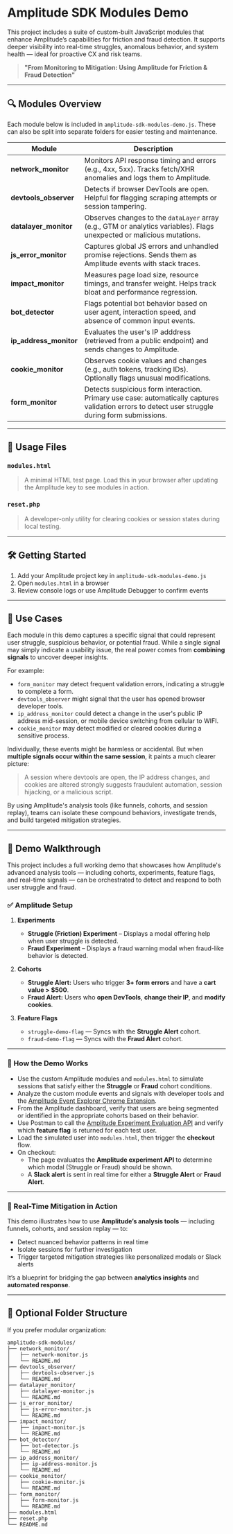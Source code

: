 # Amplitude SDK Modules Demo

This project includes a suite of custom-built JavaScript modules that enhance Amplitude’s capabilities for friction and fraud detection. It supports deeper visibility into real-time struggles, anomalous behavior, and system health — ideal for proactive CX and risk teams.

> **"From Monitoring to Mitigation: Using Amplitude for Friction & Fraud Detection"**

---

## 🔍 Modules Overview

Each module below is included in `amplitude-sdk-modules-demo.js`. These can also be split into separate folders for easier testing and maintenance.

| Module | Description |
|--------|-------------|
| **network_monitor** | Monitors API response timing and errors (e.g., 4xx, 5xx). Tracks fetch/XHR anomalies and logs them to Amplitude. |
| **devtools_observer** | Detects if browser DevTools are open. Helpful for flagging scraping attempts or session tampering. |
| **datalayer_monitor** | Observes changes to the `dataLayer` array (e.g., GTM or analytics variables). Flags unexpected or malicious mutations. |
| **js_error_monitor** | Captures global JS errors and unhandled promise rejections. Sends them as Amplitude events with stack traces. |
| **impact_monitor** | Measures page load size, resource timings, and transfer weight. Helps track bloat and performance regression. |
| **bot_detector** | Flags potential bot behavior based on user agent, interaction speed, and absence of common input events. |
| **ip_address_monitor** | Evaluates the user's IP adddress (retrieved from a public endpoint) and sends changes to Amplitude. |
| **cookie_monitor** | Observes cookie values and changes (e.g., auth tokens, tracking IDs). Optionally flags unusual modifications. |
| **form_monitor** | Detects suspicious form interaction. Primary use case: automatically captures validation errors to detect user struggle during form submissions. |

---

## 🧪 Usage Files

### `modules.html`
> A minimal HTML test page. Load this in your browser after updating the Amplitude key to see modules in action.

### `reset.php`
> A developer-only utility for clearing cookies or session states during local testing.

---

## 🛠 Getting Started

1. Add your Amplitude project key in `amplitude-sdk-modules-demo.js`
2. Open `modules.html` in a browser
3. Review console logs or use Amplitude Debugger to confirm events


---

## 🧠 Use Cases

Each module in this demo captures a specific signal that could represent user struggle, suspicious behavior, or potential fraud. While a single signal may simply indicate a usability issue, the real power comes from **combining signals** to uncover deeper insights.

For example:
- `form_monitor` may detect frequent validation errors, indicating a struggle to complete a form.
- `devtools_observer` might signal that the user has opened browser developer tools.
- `ip_address_monitor` could detect a change in the user's public IP address mid-session, or mobile device switching from cellular to WIFI.
- `cookie_monitor` may detect modified or cleared cookies during a sensitive process.

Individually, these events might be harmless or accidental. But when **multiple signals occur within the same session**, it paints a much clearer picture:
> A session where devtools are open, the IP address changes, and cookies are altered strongly suggests fraudulent automation, session hijacking, or a malicious script.

By using Amplitude's analysis tools (like funnels, cohorts, and session replay), teams can isolate these compound behaviors, investigate trends, and build targeted mitigation strategies.

---

## 🎯 Demo Walkthrough

This project includes a full working demo that showcases how Amplitude's advanced analysis tools — including cohorts, experiments, feature flags, and real-time signals — can be orchestrated to detect and respond to both user struggle and fraud.

### ✅ Amplitude Setup

1. **Experiments**
   - **Struggle (Friction) Experiment** – Displays a modal offering help when user struggle is detected.
   - **Fraud Experiment** – Displays a fraud warning modal when fraud-like behavior is detected.

2. **Cohorts**
   - **Struggle Alert:** Users who trigger **3+ form errors** and have a **cart value > $500**.
   - **Fraud Alert:** Users who **open DevTools**, **change their IP**, and **modify cookies**.

3. **Feature Flags**
   - `struggle-demo-flag` — Syncs with the **Struggle Alert** cohort.
   - `fraud-demo-flag` — Syncs with the **Fraud Alert** cohort.

---

### 🧪 How the Demo Works

- Use the custom Amplitude modules and `modules.html` to simulate sessions that satisfy either the **Struggle** or **Fraud** cohort conditions.
- Analyze the custom module events and signals with developer tools and the [Amplitude Event Explorer Chrome Extension](https://chromewebstore.google.com/detail/amplitude-event-explorer/acehfjhnmhbmgkedjmjlobpgdicnhkbp?hl=en-US).
- From the Amplitude dashboard, verify that users are being segmented or identified in the appropriate cohorts based on their behavior.
- Use Postman to call the [Amplitude Experiment Evaluation API](https://amplitude.com/docs/apis/experiment/experiment-evaluation-api) and verify which **feature flag** is returned for each test user.
- Load the simulated user into `modules.html`, then trigger the **checkout** flow.
- On checkout:
  - The page evaluates the **Amplitude experiment API** to determine which modal (Struggle or Fraud) should be shown.
  - A **Slack alert** is sent in real time for either a **Struggle Alert** or **Fraud Alert**.

---

### 🔬 Real-Time Mitigation in Action

This demo illustrates how to use **Amplitude’s analysis tools** — including funnels, cohorts, and session replay — to:

- Detect nuanced behavior patterns in real time
- Isolate sessions for further investigation
- Trigger targeted mitigation strategies like personalized modals or Slack alerts

It’s a blueprint for bridging the gap between **analytics insights** and **automated response**.

---

## 📁 Optional Folder Structure

If you prefer modular organization:

```
amplitude-sdk-modules/
├── network_monitor/
│   ├── network-monitor.js
│   └── README.md
├── devtools_observer/
│   ├── devtools-observer.js
│   └── README.md
├── datalayer_monitor/
│   ├── datalayer-monitor.js
│   └── README.md
├── js_error_monitor/
│   ├── js-error-monitor.js
│   └── README.md
├── impact_monitor/
│   ├── impact-monitor.js
│   └── README.md
├── bot_detector/
│   ├── bot-detector.js
│   └── README.md
├── ip_address_monitor/
│   ├── ip-address-monitor.js
│   └── README.md
├── cookie_monitor/
│   ├── cookie-monitor.js
│   └── README.md
├── form_monitor/
│   ├── form-monitor.js
│   └── README.md
├── modules.html
├── reset.php
└── README.md
```

